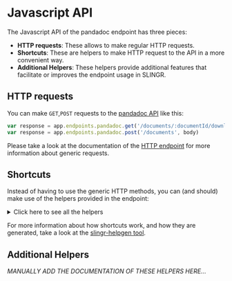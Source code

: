 # Javascript API

The Javascript API of the pandadoc endpoint has three pieces:

- **HTTP requests**: These allows to make regular HTTP requests.
- **Shortcuts**: These are helpers to make HTTP request to the API in a more convenient way.
- **Additional Helpers**: These helpers provide additional features that facilitate or improves the endpoint usage in SLINGR.

## HTTP requests
You can make `GET`,`POST` requests to the [pandadoc API](API_URL_HERE) like this:
```javascript
var response = app.endpoints.pandadoc.get('/documents/:documentId/download')
var response = app.endpoints.pandadoc.post('/documents', body)
```

Please take a look at the documentation of the [HTTP endpoint](https://github.com/slingr-stack/http-endpoint#javascript-api)
for more information about generic requests.

## Shortcuts

Instead of having to use the generic HTTP methods, you can (and should) make use of the helpers provided in the endpoint:
<details>
    <summary>Click here to see all the helpers</summary>

<br>

* API URL: '/documents'
* HTTP Method: 'GET'
```javascript
app.endpoints.pandadoc.documents.get()
```
---
* API URL: '/documents/:documentId'
* HTTP Method: 'GET'
```javascript
app.endpoints.pandadoc.documents.get(documentId)
```
---
* API URL: '/documents/:documentId/details'
* HTTP Method: 'GET'
```javascript
app.endpoints.pandadoc.documents.details.get(documentId)
```
---
* API URL: '/documents/:documentId/download'
* HTTP Method: 'GET'
```javascript
app.endpoints.pandadoc.documents.download.get(documentId)
```
---
* API URL: '/templates'
* HTTP Method: 'GET'
```javascript
app.endpoints.pandadoc.templates.get()
```
---
* API URL: '/templates/:templateId/details'
* HTTP Method: 'GET'
```javascript
app.endpoints.pandadoc.templates.details.get(templateId)
```
---
* API URL: '/documents'
* HTTP Method: 'POST'
```javascript
app.endpoints.pandadoc.documents.post(body)
```
---
* API URL: '/documents/:fileId'
* HTTP Method: 'POST'
```javascript
app.endpoints.pandadoc.documents.post(fileId, body)
```
---
* API URL: '/documents/:documentId/send'
* HTTP Method: 'POST'
```javascript
app.endpoints.pandadoc.documents.send.post(documentId, body)
```
---
* API URL: '/documents/:documentId/session'
* HTTP Method: 'POST'
```javascript
app.endpoints.pandadoc.documents.session.post(documentId, body)
```
---

</details>

For more information about how shortcuts work, and how they are generated, take a look at the [slingr-helpgen tool](https://github.com/slingr-stack/slingr-helpgen).

## Additional Helpers
*MANUALLY ADD THE DOCUMENTATION OF THESE HELPERS HERE...*
